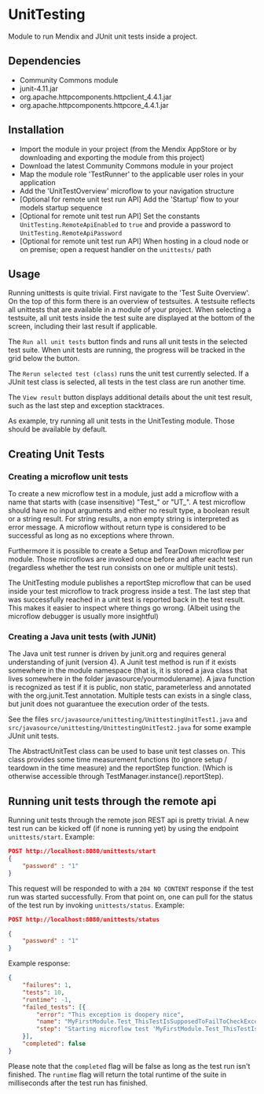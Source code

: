 UnitTesting
===========

Module to run Mendix and JUnit unit tests inside a project.

## Dependencies
- Community Commons module
- junit-4.11.jar
- org.apache.httpcomponents.httpclient_4.4.1.jar
- org.apache.httpcomponents.httpcore_4.4.1.jar

## Installation

- Import the module in your project (from the Mendix AppStore or by downloading and exporting the module from this project)
- Download the latest Community Commons module in your project
- Map the module role 'TestRunner' to the applicable user roles in your application
- Add the 'UnitTestOverview' microflow to your navigation structure
- [Optional for remote unit test run API] Add the 'Startup' flow to your models startup sequence
- [Optional for remote unit test run API] Set the constants `UnitTesting.RemoteApiEnabled` to `true` and provide a password to `UnitTesting.RemoteApiPassword`
- [Optional for remote unit test run API] When hosting in a cloud node or on premise; open a request handler on the `unittests/` path

## Usage 

Running unittests is quite trivial. First navigate to the 'Test Suite Overview'. On the top of this form there is an overview of testsuites. A testsuite reflects all unittests that are available in a module of your project. When selecting a testsuite, all unit tests inside the test suite are displayed at the bottom of the screen, including their last result if applicable. 

The `Run all unit tests` button finds and runs all unit tests in the selected test suite. When unit tests are running, the progress will be tracked in the grid below the button. 

The `Rerun selected test (class)` runs the unit test currently selected. If a JUnit test class is selected, all tests in the test class are run another time. 

The `View result` button displays additional details about the unit test result, such as the last step and exception stacktraces. 

As example, try running all unit tests in the UnitTesting module. Those should be available by default. 

## Creating Unit Tests


### Creating a microflow unit tests
 
To create a new microflow test in a module, just add a microflow with a name that starts with (case insensitive) "Test_" or "UT_". A test microflow should have no input arguments and either no result type, a boolean result or a string result. For string results, a non empty string is interpreted as error message. A microflow without return type is considered to be successful as long as no exceptions where thrown. 
 
Furthermore it is possible to create a Setup and TearDown microflow per module. Those microflows are invoked once before and after eacht test run (regardless whether the test run consists on one or multiple unit tests).  
 
The UnitTesting module publishes a reportStep microflow that can be used inside your test microflow to track progress inside a test. The last step that was successfully reached in a unit test is reported back in the test result. This makes it easier to inspect where things go wrong. (Albeit using the microflow debugger is usually more insightful)

### Creating a Java unit tests (with JUNit)
 
The Java unit test runner is driven by junit.org and requires general understanding of junit (version 4). A Junit test method is run if it exists somewhere in the module namespace (that is, it is stored a java class that lives somewhere in the folder javasource/yourmodulename). A java function is recognized as test if it is public, non static, parameterless and annotated with the org.junit.Test annotation. Multiple tests can exists in a single class, but junit does not guarantuee the execution order of the tests.  

See the files `src/javasource/unittesting/UnittestingUnitTest1.java` and `src/javasource/unittesting/UnittestingUnitTest2.java` for some example JUnit unit tests. 

The AbstractUnitTest class can be used to base unit test classes on. This class provides some time measurement functions (to ignore setup / teardown  in the time measure) and the reportStep function. (Which is otherwise accessible through TestManager.instance().reportStep). 

## Running unit tests through the remote api

Running unit tests through the remote json REST api is pretty trivial. A new test run can be kicked off (if none is running yet) by using the endpoint `unittests/start`. Example:

```json
POST http://localhost:8080/unittests/start
{
	"password" : "1"
}
```

This request will be responded to with a `204 NO CONTENT` response if the test run was started successfully. From that point on, one can pull for the status of the test run by invoking `unittests/status`. Example:

```json
POST http://localhost:8080/unittests/status

{
	"password" : "1"
}
```

Example response:
```json
{
    "failures": 1,
    "tests": 10,
    "runtime": -1,
    "failed_tests": [{
        "error": "This exception is doopery nice",
        "name": "MyFirstModule.Test_ThisTestIsSupposedToFailToCheckExceptionRendering",
        "step": "Starting microflow test 'MyFirstModule.Test_ThisTestIsSupposedToFailToCheckExceptionRendering'"
    }],
    "completed": false
}
```

Please note that the `completed` flag will be false as long as the test run isn't finished. The `runtime` flag will return the total runtime of the suite in milliseconds after the test run has finished.
